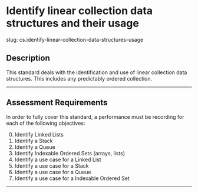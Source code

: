 # Identify linear collection data structures and their usage

slug: cs.identify-linear-collection-data-structures-usage

## Description
This standard deals with the identification and use of linear collection data structures. This includes any predictably ordered collection.

---
## Assessment Requirements
In order to fully cover this standard, a performance must be recording for each of the following objectives:

0. Identify Linked Lists
1. Identify a Stack
2. Identify a Queue
3. Identify Indexable Ordered Sets (arrays, lists)
4. Identify a use case for a Linked List
5. Identify a use case for a Stack
6. Identify a use case for a Queue
7. Identify a use case for a Indexable Ordered Set

---
